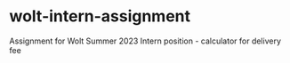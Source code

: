 # wolt-intern-assignment
 Assignment for Wolt Summer 2023 Intern position - calculator for delivery fee
